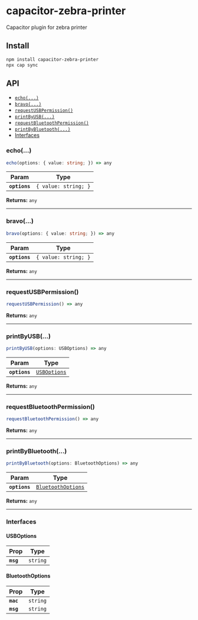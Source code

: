 # capacitor-zebra-printer

Capacitor plugin for zebra printer

## Install

```bash
npm install capacitor-zebra-printer
npx cap sync
```

## API

<docgen-index>

* [`echo(...)`](#echo)
* [`bravo(...)`](#bravo)
* [`requestUSBPermission()`](#requestusbpermission)
* [`printByUSB(...)`](#printbyusb)
* [`requestBluetoothPermission()`](#requestbluetoothpermission)
* [`printByBluetooth(...)`](#printbybluetooth)
* [Interfaces](#interfaces)

</docgen-index>

<docgen-api>
<!--Update the source file JSDoc comments and rerun docgen to update the docs below-->

### echo(...)

```typescript
echo(options: { value: string; }) => any
```

| Param         | Type                            |
| ------------- | ------------------------------- |
| **`options`** | <code>{ value: string; }</code> |

**Returns:** <code>any</code>

--------------------


### bravo(...)

```typescript
bravo(options: { value: string; }) => any
```

| Param         | Type                            |
| ------------- | ------------------------------- |
| **`options`** | <code>{ value: string; }</code> |

**Returns:** <code>any</code>

--------------------


### requestUSBPermission()

```typescript
requestUSBPermission() => any
```

**Returns:** <code>any</code>

--------------------


### printByUSB(...)

```typescript
printByUSB(options: USBOptions) => any
```

| Param         | Type                                              |
| ------------- | ------------------------------------------------- |
| **`options`** | <code><a href="#usboptions">USBOptions</a></code> |

**Returns:** <code>any</code>

--------------------


### requestBluetoothPermission()

```typescript
requestBluetoothPermission() => any
```

**Returns:** <code>any</code>

--------------------


### printByBluetooth(...)

```typescript
printByBluetooth(options: BluetoothOptions) => any
```

| Param         | Type                                                          |
| ------------- | ------------------------------------------------------------- |
| **`options`** | <code><a href="#bluetoothoptions">BluetoothOptions</a></code> |

**Returns:** <code>any</code>

--------------------


### Interfaces


#### USBOptions

| Prop      | Type                |
| --------- | ------------------- |
| **`msg`** | <code>string</code> |


#### BluetoothOptions

| Prop      | Type                |
| --------- | ------------------- |
| **`mac`** | <code>string</code> |
| **`msg`** | <code>string</code> |

</docgen-api>
